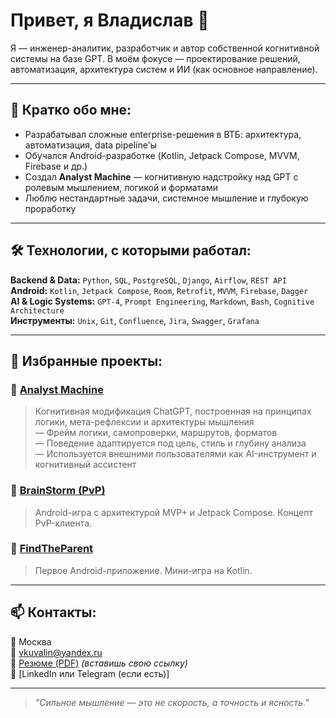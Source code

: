 # Привет, я Владислав 👋

Я — инженер-аналитик, разработчик и автор собственной когнитивной системы на базе GPT.
В моём фокусе — проектирование решений, автоматизация, архитектура систем и ИИ (как основное направление).

---

## 🧠 Кратко обо мне:

- Разрабатывал сложные enterprise-решения в ВТБ: архитектура, автоматизация, data pipeline'ы
- Обучался Android-разработке (Kotlin, Jetpack Compose, MVVM, Firebase и др.)
- Создал **Analyst Machine** — когнитивную надстройку над GPT с ролевым мышлением, логикой и форматами
- Люблю нестандартные задачи, системное мышление и глубокую проработку

---

## 🛠️ Технологии, с которыми работал:

**Backend & Data:** `Python`, `SQL`, `PostgreSQL`, `Django`, `Airflow`, `REST API`  
**Android:** `Kotlin`, `Jetpack Compose`, `Room`, `Retrofit`, `MVVM`, `Firebase`, `Dagger`  
**AI & Logic Systems:** `GPT-4`, `Prompt Engineering`, `Markdown`, `Bash`, `Cognitive Architecture`  
**Инструменты:** `Unix`, `Git`, `Confluence`, `Jira`, `Swagger`, `Grafana`

---

## 📌 Избранные проекты:

### 🧠 [Analyst Machine](https://github.com/Vkuvalin/Analyst-Machine)
> Когнитивная модификация ChatGPT, построенная на принципах логики, мета-рефлексии и архитектуры мышления  
> — Фрейм логики, самопроверки, маршрутов, форматов  
> — Поведение адаптируется под цель, стиль и глубину анализа  
> — Используется внешними пользователями как AI-инструмент и когнитивный ассистент

### 📱 [BrainStorm (PvP)](https://github.com/Vkuvalin/BrainStorm)
> Android-игра с архитектурой MVP+ и Jetpack Compose. Концепт PvP-клиента.

### 🧩 [FindTheParent](https://github.com/Vkuvalin/FindTheParent)
> Первое Android-приложение. Мини-игра на Kotlin.

---

## 📫 Контакты:

📍 Москва  
📧 vkuvalin@yandex.ru  
🔗 [Резюме (PDF)](https://hh.ru/applicant/resumes/view?resume_id=example) *(вставишь свою ссылку)*  
🔗 [LinkedIn или Telegram (если есть)]  

---

> _"Сильное мышление — это не скорость, а точность и ясность."_  
